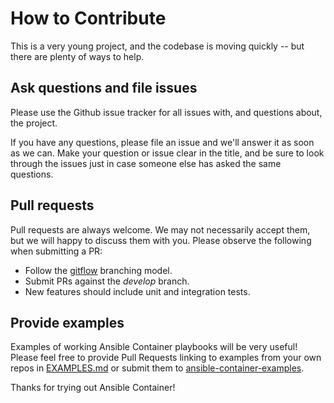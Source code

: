 # How to Contribute

This is a very young project, and the codebase is moving quickly -- but there are plenty of ways to help.

## Ask questions and file issues

Please use the Github issue tracker for all issues with, and questions about, the project. 

If you have any questions, please file an issue and we'll answer it as soon as we can. Make your question or issue
clear in the title, and be sure to look through the issues just in case someone else has asked the same questions.

## Pull requests

Pull requests are always welcome. We may not necessarily accept them, but we will happy to discuss them with you. Please
observe the following when submitting a PR:

- Follow the [gitflow](ihttps://github.com/nvie/gitflow) branching model.
- Submit PRs against the *develop* branch.
- New features should include unit and integration tests. 

## Provide examples

Examples of working Ansible Container playbooks will be very useful! Please feel free to provide Pull Requests linking
to examples from your own repos in [EXAMPLES.md](./EXAMPLES.md) or submit them to [ansible-container-examples](https://github.com/ansible/ansible-container-examples).

Thanks for trying out Ansible Container!
